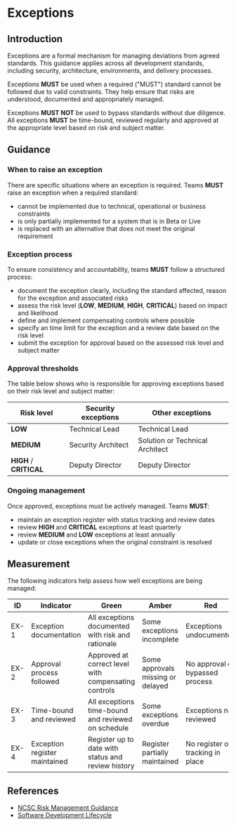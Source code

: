 # Exceptions

## Introduction

Exceptions are a formal mechanism for managing deviations from agreed standards. This guidance applies across all development standards, including security, architecture, environments, and delivery processes.

Exceptions **MUST** be used when a required ("MUST") standard cannot be followed due to valid constraints. They help ensure that risks are understood, documented and appropriately managed.

Exceptions **MUST NOT** be used to bypass standards without due diligence. All exceptions **MUST** be time-bound, reviewed regularly and approved at the appropriate level based on risk and subject matter.

## Guidance

### When to raise an exception

There are specific situations where an exception is required. Teams **MUST** raise an exception when a required standard:

- cannot be implemented due to technical, operational or business constraints
- is only partially implemented for a system that is in Beta or Live
- is replaced with an alternative that does not meet the original requirement

### Exception process

To ensure consistency and accountability, teams **MUST** follow a structured process:

- document the exception clearly, including the standard affected, reason for the exception and associated risks
- assess the risk level (**LOW**, **MEDIUM**, **HIGH**, **CRITICAL**) based on impact and likelihood
- define and implement compensating controls where possible
- specify an time limit for the exception and a review date based on the risk level
- submit the exception for approval based on the assessed risk level and subject matter

### Approval thresholds

The table below shows who is responsible for approving exceptions based on their risk level and subject matter:

| Risk level              | Security exceptions | Other exceptions                |
| ----------------------- | ------------------- | ------------------------------- |
| **LOW**                 | Technical Lead      | Technical Lead                  |
| **MEDIUM**              | Security Architect  | Solution or Technical Architect |
| **HIGH** / **CRITICAL** | Deputy Director     | Deputy Director                 |

### Ongoing management

Once approved, exceptions must be actively managed. Teams **MUST**:

- maintain an exception register with status tracking and review dates
- review **HIGH** and **CRITICAL** exceptions at least quarterly
- review **MEDIUM** and **LOW** exceptions at least annually
- update or close exceptions when the original constraint is resolved

## Measurement

The following indicators help assess how well exceptions are being managed:

| ID   | Indicator                     | Green                                                | Amber                             | Red                              |
| ---- | ----------------------------- | ---------------------------------------------------- | --------------------------------- | -------------------------------- |
| EX-1 | Exception documentation       | All exceptions documented with risk and rationale    | Some exceptions incomplete        | Exceptions undocumented          |
| EX-2 | Approval process followed     | Approved at correct level with compensating controls | Some approvals missing or delayed | No approval or bypassed process  |
| EX-3 | Time-bound and reviewed       | All exceptions time-bound and reviewed on schedule   | Some exceptions overdue           | Exceptions not reviewed          |
| EX-4 | Exception register maintained | Register up to date with status and review history   | Register partially maintained     | No register or tracking in place |

## References

- [NCSC Risk Management Guidance][1]
- [Software Development Lifecycle][2]

[1]: https://www.ncsc.gov.uk/collection/risk-management
[2]: ../dev-standards/sdlc.md
